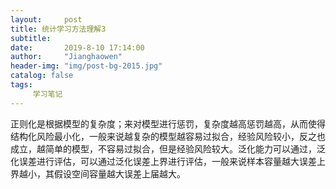 ```yaml
---
layout:     post
title: 统计学习方法理解3
subtitle:   
date:       2019-8-10 17:14:00
author:     "Jianghaowen"
header-img: "img/post-bg-2015.jpg"
catalog: false
tags:
     学习笔记
---
```

正则化是根据模型的复杂度；来对模型进行惩罚，复杂度越高惩罚越高，从而使得结构化风险最小化，一般来说越复杂的模型越容易过拟合，经验风险较小，反之也成立，越简单的模型，不容易过拟合，但是经验风险较大。泛化能力可以通过，泛化误差进行评估，可以通过泛化误差上界进行评估，一般来说样本容量越大误差上界越小，其假设空间容量越大误差上届越大。
